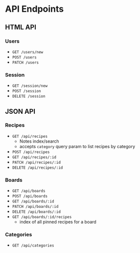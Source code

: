 # API Endpoints

## HTML API

### Users

- `GET /users/new`
- `POST /users`
- `PATCH /users`

### Session

- `GET /session/new`
- `POST /session`
- `DELETE /session`

## JSON API

### Recipes

- `GET /api/recipes`
  - Notes index/search
  - accepts `category` query param to list recipes by category
- `POST /api/recipes`
- `GET /api/recipes/:id`
- `PATCH /api/recipes/:id`
- `DELETE /api/recipes/:id`

### Boards

- `GET /api/boards`
- `POST /api/boards`
- `GET /api/boards/:id`
- `PATCH /api/boards/:id`
- `DELETE /api/boards/:id`
- `GET /api/boards/:id/recipes`
  - index of all pinned recipes for a board


### Categories

- `GET /api/categories`